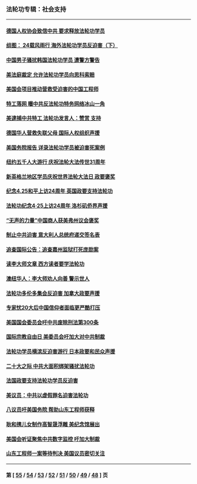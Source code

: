 ### 法轮功专辑：社会支持
---
#### [德国人权协会致信中共 要求释放法轮功学员](../../pages/nf4386/n14045330.md?08170430) 
#### [组图： 24载风雨行 海外法轮功学员反迫害（下）](../../pages/nf4386/n14030279.md?08170430) 
#### [中国男子骚扰韩国法轮功学员 遭警方警告](../../pages/nf4386/n14033245.md?08170430) 
#### [美法庭裁定 允许法轮功学员向思科索赔](../../pages/nf4386/n14030620.md?08170430) 
#### [美国会项目推动营救受迫害的中国工程师](../../pages/nf4386/n14019887.md?08170430) 
#### [特工落网 曝中共反法轮功特务网络冰山一角](../../pages/nf4386/n14006412.md?08170430) 
#### [美逮捕中共特工 法轮功发言人：赞赏 支持](../../pages/nf4386/n14005107.md?08170430) 
#### [德国华人营救失联父母 国际人权组织声援](../../pages/nf4386/n14002019.md?08170430) 
#### [美国务院报告 详录法轮功学员被迫害死案例](../../pages/nf4386/n13997752.md?08170430) 
#### [纽约五千人大游行 庆祝法轮大法传世31周年](../../pages/nf4386/n13995110.md?08170430) 
#### [新英格兰地区学员庆祝世界法轮大法日 政要褒奖](../../pages/nf4386/n13990800.md?08170430) 
#### [纪念4.25和平上访24周年 英国政要支持法轮功](../../pages/nf4386/n13984057.md?08170430) 
#### [法轮功纪念4·25上访24周年 洛杉矶侨界声援](../../pages/nf4386/n13978796.md?08170430) 
#### [“无声的力量”中国商人获美弗州议会褒奖](../../pages/nf4386/n13941208.md?08170430) 
#### [制止中共迫害 意大利人总统府递交签名表](../../pages/nf4386/n13933726.md?08170430) 
#### [追查国际公告：追查嘉州监狱打死庞勋案](../../pages/nf4386/n13933461.md?08170430) 
#### [读李大师文章 西方读者要学法轮功](../../pages/nf4386/n13925142.md?08170430) 
#### [澳纽华人：李大师劝人向善 警示世人](../../pages/nf4386/n13924146.md?08170430) 
#### [法轮功多伦多集会反迫害 加拿大政要声援](../../pages/nf4386/n13881303.md?08170430) 
#### [专家忧20大后中国信仰者面临更严酷打压](../../pages/nf4386/n13874993.md?08170430) 
#### [美国国会委员会吁中共废除刑法第300条](../../pages/nf4386/n13868121.md?08170430) 
#### [国际宗教自由日 美委员会吁加大对中共制裁](../../pages/nf4386/n13855021.md?08170430) 
#### [法轮功学员横滨反迫害游行 日本政要和民众声援](../../pages/nf4386/n13847132.md?08170430) 
#### [二十大之际 中共大面积绑架骚扰法轮功](../../pages/nf4386/n13846381.md?08170430) 
#### [法国政要支持法轮功学员反迫害](../../pages/nf4386/n13841970.md?08170430) 
#### [美议员：中共以虚假罪名迫害法轮功](../../pages/nf4386/n13841083.md?08170430) 
#### [八议员吁美国务院 帮助山东工程师获释](../../pages/nf4386/n13836379.md?08170430) 
#### [耿和携儿女制作高智晟浮雕 美纪念馆展出](../../pages/nf4386/n13829624.md?08170430) 
#### [美国会听证聚焦中共数字监控 吁加大制裁](../../pages/nf4386/n13825083.md?08170430) 
#### [山东工程师一案等待判决 美国议员密切关注](../../pages/nf4386/n13815065.md?08170430) 

---
#### 第 [ [55](./55.md?08170430) / [54](./54.md?08170430) / [53](./53.md?08170430) / [52](./52.md?08170430) / [51](./51.md?08170430) / [50](./50.md?08170430) / [49](./49.md?08170430) / [48](./48.md?08170430) ] 页
